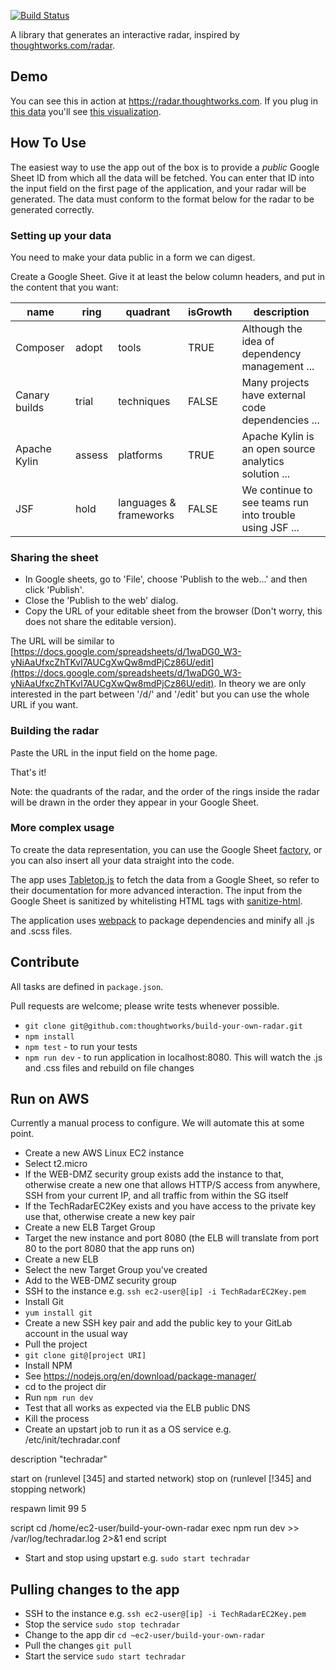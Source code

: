 [![Build Status](https://snap-ci.com/thoughtworks/build-your-own-radar/branch/master/build_image)](https://snap-ci.com/thoughtworks/build-your-own-radar/branch/master)

A library that generates an interactive radar, inspired by [thoughtworks.com/radar](http://thoughtworks.com/radar).

## Demo

You can see this in action at https://radar.thoughtworks.com. If you plug in [this data](https://docs.google.com/spreadsheets/d/1YXkrgV7Y6zShiPeyw4Y5_19QOfu5I6CyH5sGnbkEyiI/) you'll see [this visualization](https://radar.thoughtworks.com/?sheetId=1YXkrgV7Y6zShiPeyw4Y5_19QOfu5I6CyH5sGnbkEyiI). 

## How To Use

The easiest way to use the app out of the box is to provide a *public* Google Sheet ID from which all the data will be fetched. You can enter that ID into the input field on the first page of the application, and your radar will be generated. The data must conform to the format below for the radar to be generated correctly.

### Setting up your data

You need to make your data public in a form we can digest.

Create a Google Sheet. Give it at least the below column headers, and put in the content that you want:

| name          | ring   | quadrant               | isGrowth | description                                             |
|---------------|--------|------------------------|----------|---------------------------------------------------------|
| Composer      | adopt  | tools                  | TRUE     | Although the idea of dependency management ...          |
| Canary builds | trial  | techniques             | FALSE    | Many projects have external code dependencies ...       |
| Apache Kylin  | assess | platforms              | TRUE     | Apache Kylin is an open source analytics solution ...   |
| JSF           | hold   | languages & frameworks | FALSE    | We continue to see teams run into trouble using JSF ... |

### Sharing the sheet

* In Google sheets, go to 'File', choose 'Publish to the web...' and then click 'Publish'.
* Close the 'Publish to the web' dialog.
* Copy the URL of your editable sheet from the browser (Don't worry, this does not share the editable version). 

The URL will be similar to [https://docs.google.com/spreadsheets/d/1waDG0_W3-yNiAaUfxcZhTKvl7AUCgXwQw8mdPjCz86U/edit](https://docs.google.com/spreadsheets/d/1waDG0_W3-yNiAaUfxcZhTKvl7AUCgXwQw8mdPjCz86U/edit). In theory we are only interested in the part between '/d/' and '/edit' but you can use the whole URL if you want.

### Building the radar

Paste the URL in the input field on the home page.

That's it!

Note: the quadrants of the radar, and the order of the rings inside the radar will be drawn in the order they appear in your Google Sheet.

### More complex usage

To create the data representation, you can use the Google Sheet [factory](/src/util/factory.js), or you can also insert all your data straight into the code.

The app uses [Tabletop.js](https://github.com/jsoma/tabletop) to fetch the data from a Google Sheet, so refer to their documentation for more advanced interaction.  The input from the Google Sheet is sanitized by whitelisting HTML tags with [sanitize-html](https://github.com/punkave/sanitize-html).

The application uses [webpack](https://webpack.github.io/) to package dependencies and minify all .js and .scss files.

## Contribute

All tasks are defined in `package.json`.

Pull requests are welcome; please write tests whenever possible.

- `git clone git@github.com:thoughtworks/build-your-own-radar.git`
- `npm install`
- `npm test` - to run your tests
- `npm run dev` - to run application in localhost:8080. This will watch the .js and .css files and rebuild on file changes

## Run on AWS

Currently a manual process to configure. We will automate this at some point.

- Create a new AWS Linux EC2 instance
- Select t2.micro
- If the WEB-DMZ security group exists add the instance to that, otherwise create a new one that allows HTTP/S access from anywhere, SSH from your current IP, and all traffic from within the SG itself
- If the TechRadarEC2Key exists and you have access to the private key use that, otherwise create a new key pair
- Create a new ELB Target Group
- Target the new instance and port 8080 (the ELB will translate from port 80 to the port 8080 that the app runs on)
- Create a new ELB
- Select the new Target Group you've created
- Add to the WEB-DMZ security group
- SSH to the instance e.g. `ssh ec2-user@[ip] -i TechRadarEC2Key.pem`
- Install Git
- `yum install git`
- Create a new SSH key pair and add the public key to your GitLab account in the usual way
- Pull the project
- `git clone git@[project URI]`
- Install NPM
- See https://nodejs.org/en/download/package-manager/
- cd to the project dir
- Run `npm run dev`
- Test that all works as expected via the ELB public DNS
- Kill the process
- Create an upstart job to run it as a OS service e.g. /etc/init/techradar.conf

description "techradar"

start on (runlevel [345] and started network)
stop on (runlevel [!345] and stopping network)

respawn limit 99 5

script
  cd /home/ec2-user/build-your-own-radar
  exec npm run dev >> /var/log/techradar.log 2>&1
end script

- Start and stop using upstart e.g. `sudo start techradar`

## Pulling changes to the app
- SSH to the instance e.g. `ssh ec2-user@[ip] -i TechRadarEC2Key.pem`
- Stop the service `sudo stop techradar`
- Change to the app dir `cd ~ec2-user/build-your-own-radar`
- Pull the changes `git pull`
- Start the service `sudo start techradar`
